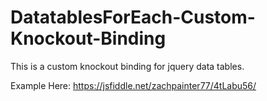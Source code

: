 # DatatablesForEach-Custom-Knockout-Binding
This is a custom knockout binding for jquery data tables.

Example Here: https://jsfiddle.net/zachpainter77/4tLabu56/
